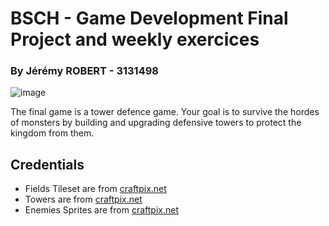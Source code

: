 # BSCH - Game Development Final Project and weekly exercices
### By Jérémy ROBERT - 3131498
![image](https://github.com/JeremyRobert04/3131498-JeremyROBERT-BSCH-GD/assets/72013008/eb566877-ed4c-4a3f-b922-4b78ce2556db)

The final game is a tower defence game.
Your goal is to survive the hordes of monsters by building and upgrading defensive towers to protect the kingdom from them.

## Credentials
* Fields Tileset are from [craftpix.net](https://craftpix.net/freebies/free-fields-tileset-pixel-art-for-tower-defense/)
* Towers are from [craftpix.net](https://craftpix.net/freebies/free-archer-towers-pixel-art-for-tower-defense/)
* Enemies Sprites are from [craftpix.net](https://craftpix.net/freebies/free-field-enemies-pixel-art-for-tower-defense/)
